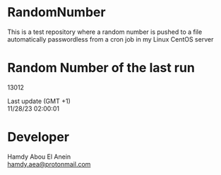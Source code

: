 # RandomNumber    
This is a test repository where a random number is pushed to a file automatically passwordless from a cron job in my Linux CentOS server    
# Random Number of the last run   
13012
      
Last update (GMT +1)    
11/28/23 02:00:01
# Developer    
Hamdy Abou El Anein   
hamdy.aea@protonmail.com
